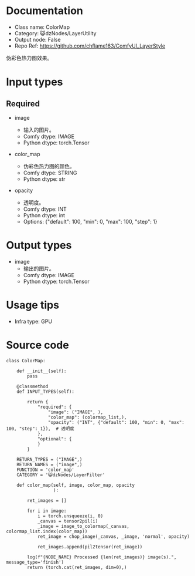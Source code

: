 # Documentation
- Class name: ColorMap
- Category: 😺dzNodes/LayerUtility
- Output node: False
- Repo Ref: https://github.com/chflame163/ComfyUI_LayerStyle

伪彩色热力图效果。

# Input types

## Required

- image
    - 输入的图片。
    - Comfy dtype: IMAGE
    - Python dtype: torch.Tensor

- color_map
    - 伪彩色热力图的颜色。
    - Comfy dtype: STRING
    - Python dtype: str
    
- opacity
    - 透明度。
    - Comfy dtype: INT
    - Python dtype: int
    - Options: {"default": 100, "min": 0, "max": 100, "step": 1}

# Output types

- image
    - 输出的图片。
    - Comfy dtype: IMAGE
    - Python dtype: torch.Tensor

# Usage tips
- Infra type: GPU

# Source code
```
class ColorMap:

    def __init__(self):
        pass

    @classmethod
    def INPUT_TYPES(self):

        return {
            "required": {
                "image": ("IMAGE", ),
                "color_map": (colormap_list,),
                "opacity": ("INT", {"default": 100, "min": 0, "max": 100, "step": 1}),  # 透明度
            },
            "optional": {
            }
        }

    RETURN_TYPES = ("IMAGE",)
    RETURN_NAMES = ("image",)
    FUNCTION = 'color_map'
    CATEGORY = '😺dzNodes/LayerFilter'

    def color_map(self, image, color_map, opacity
                  ):

        ret_images = []

        for i in image:
            i = torch.unsqueeze(i, 0)
            _canvas = tensor2pil(i)
            _image = image_to_colormap(_canvas, colormap_list.index(color_map))
            ret_image = chop_image(_canvas, _image, 'normal', opacity)

            ret_images.append(pil2tensor(ret_image))

        log(f"{NODE_NAME} Processed {len(ret_images)} image(s).", message_type='finish')
        return (torch.cat(ret_images, dim=0),)
```